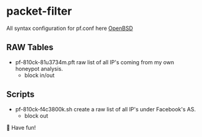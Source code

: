 # packet-filter
All syntax configuration for pf.conf here [OpenBSD](https://man.openbsd.org/pf.conf)

## RAW Tables
* pf-810ck-81u3734m.pft raw list of all IP's coming from my own honeypot analysis.
  * block in/out

## Scripts
* pf-810ck-f4c3800k.sh create a raw list of all IP's under Facebook's AS.
  * block out

🐡 Have fun!

